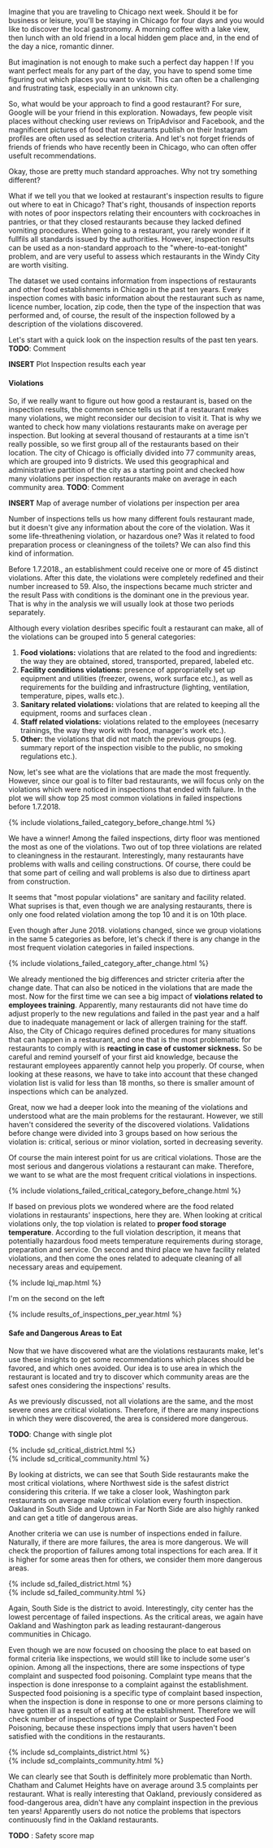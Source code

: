 <!---
**With more than 14'000 restaurants, food is a serious business in Chicago. But choosing where to eat is not an easy task, especially when you want to avoid risky places. Our choices are usually affected by the reviews of other visitors and the location of the restaurant. But do we ever wonder if a restaurant fulfils all sanitary standards?**

Using [Chicago Food Inspection data](https://www.kaggle.com/chicago/chicago-food-inspections), our goal is to provide insights into food quality in the Windy City. We want to explore what are the violations that restaurants make most often, how they change over time and are they connected to the area where restaurant is located.
--->
Imagine that you are traveling to Chicago next week. Should it be for business or leisure, you'll be staying in Chicago for four days and you would like to discover the local gastronomy. A morning coffee with a lake view, then lunch with an old friend in a local hidden gem place and, in the end of the day a nice, romantic dinner. 

But imagination is not enough to make such a perfect day happen ! If you want perfect meals for any part of the day, you have to spend some time figuring out which places you want to visit. This can often be a challenging and frustrating task, especially in an unknown city. 

So, what would be your approach to find a good restaurant? For sure, Google will be your friend in this exploration. Nowadays, few people visit places without checking user reviews on TripAdvisor and Facebook, and the magnificent pictures of food that restaurants publish on their Instagram profiles are often used as selection criteria. And let's not forget friends of friends of friends who have recently been in Chicago, who can often offer usefult recommendations.

Okay, those are pretty much standard approaches. Why not try something different? 

What if we tell you that we looked at restaurant's inspection results to figure out where to eat in Chicago? That's right, thousands of inspection reports with notes of poor inspectors relating their encounters with cockroaches in pantries, or that they closed restaurants because they lacked defined vomiting procedures. When going to a restaurant, you rarely wonder if it fullfils all standards issued by the authorities. However, inspection results can be used as a non-standard approach to the "where-to-eat-tonight" problem, and are very useful to assess which restaurants in the Windy City are worth visiting. 

The dataset we used contains information from inspections of restaurants and other food establishments in Chicago in the past ten years. Every inspection comes with basic information about the restaurant such as name, licence number, location, zip code, then the type of the inspection that was performed and, of course, the result of the inspection followed by a description of the violations discovered.

Let's start with a quick look on the inspection results of the past ten years. **TODO**: Comment

**INSERT** Plot Inspection results each year

#### Violations

So, if we really want to figure out how good a restaurant is, based on the inspection results, the common sence tells us that if a restaurant makes many violations, we might reconsider our decision to visit it. That is why we wanted to check how many violations restaurants make on average per inspection. But looking at several thousand of restaurants at a time isn't really possible, so we first group all of the restaurants based on their location. The city of Chicago is officially divided into 77 community areas, which are grouped into 9 districts. We used this geographical and administrative partition of the city as a starting point and checked how many violations per inspection restaurants make on average in each community area. **TODO**: Comment

**INSERT** Map of average number of violations per inspection per area

Number of inspections tells us how many different fouls restaurant made, but it doesn't give any information about the core of the violation. Was it some life-threathening violation, or hazardous one? Was it related to food preparation process or cleaningness of the toilets? We can also find this kind of information. 

Before 1.7.2018., an establishment could receive one or more of 45 distinct violations. After this date, the violations were completely redefined and their number increased to 59. Also, the inspections became much stricter and the result Pass with conditions is the dominant one in the previous year. That is why in the analysis we will usually look at those two periods separately. 

Although every violation desribes specific foult a restaurant can make, all of the violations can be grouped into 5 general categories:

1. **Food violations:** violations that are related to the food and ingredients: the way they are obtained, stored, transported, prepared, labeled etc.
2. **Facility conditions violations:** presence of appropriatelly set up equipment and utilities (freezer, owens, work surface etc.), as well as requirements for the building and infrastructure (lighting, ventilation, temperature, pipes, walls etc.).
3. **Sanitary related violations:** violations that are related to keeping all the equipment, rooms and surfaces clean .
4. **Staff related violations:** violations related to the employees (necesarry trainings, the way they work with food, manager's work etc.).
5. **Other:** the violations that did not match the previous groups (eg. summary report of the inspection visible to the public, no smoking regulations etc.).

Now, let's see what are the violations that are made the most frequently. However, since our goal is to filter bad restaurants, we will focus only on the violations which were noticed in inspections that ended with failure. In the plot we will show top 25 most common violations in failed inspections before 1.7.2018.

{% include violations_failed_category_before_change.html %}

We have a winner! Among the failed inspections, dirty floor was mentioned the most as one of the violations. Two out of top three violations are related to cleaningness in the restaurant. Interestingly, many restaurants have problems with walls and ceiling constructions. Of course, there could be that some part of ceiling and wall problems is also due to dirtiness apart from construction.

It seems that "most popular violations" are sanitary and facility related. What suprises is that, even though we are analysing restaurants, there is only one food related violation among the top 10 and it is on 10th place.

Even though after June 2018. violations changed, since we group violations in the same 5 categories as before, let's check if there is any change in the most frequent violation categories in failed inspections.

{% include violations_failed_category_after_change.html %}

We already mentioned the big differences and stricter criteria after the change date. That can also be noticed in the violations that are made the most. Now for the first time we can see a big impact of **violations related to employees training**. Apparently, many restaurants did not have time do adjust properly to the new regulations and failed in the past year and a half due to inadequate management or lack of allergen training for the staff. Also, the City of Chicago requires defined procedures for many situations that can happen in a restaurant, and one that is the most problematic for restaurants to comply with is **reacting in case of customer sickness.** So be careful and remind yourself of your first aid knowledge, because the restaurant employees apparently cannot help you properly. Of course, when looking at these reasons, we have to take into account that these changed violation list is valid for less than 18 months, so there is smaller amount of inspections which can be analyzed.

Great, now we had a deeper look into the meaning of the violations and understood what are the main problems for the restaurant. However, we still haven't considered the severity of the discovered violations. Validations before change were divided into 3 groups based on how serious the violation is: critical, serious or minor violation, sorted in decreasing severity.

Of course the main interest point for us are critical violations. Those are the most serious and dangerous violations a restaurant can make. Therefore, we want to se what are the most frequent critical violations in inspections.

{% include violations_failed_critical_category_before_change.html %}

If based on previous plots we wondered where are the food related violations in restaurants' inspections, here they are. When looking at critical violations only, the top violation is related to **proper food storage temperature**. According to the full violation description, it means that potentially hazardous food meets temperature requirements during storage, preparation and service. On second and third place we have facility related violations, and then come the ones related to adequate cleaning of all necessary areas and equipement.

<div id="bigger_wrapper">
    <div id="map_wrapper">
        <div id="lqi_map">
            {% include lqi_map.html %}
        </div>
        <div id="map_text">
            <p>I'm on the second on the left</p>
        </div>
    </div>
    <div>
        {% include results_of_inspections_per_year.html %}
    <div/>
</div>



#### Safe and Dangerous Areas to Eat


Now that we have discovered what are the violations restaurants make, let's use these insights to get some recommendations which places should be favored, and which ones avoided. Our idea is to use area in which the restaurant is located and try to discover which community areas are the safest ones considering the inspections' results. 



As we previously discussed, not all violations are the same, and the most severe ones are critical violations. Therefore, if there are many inspections in which they were discovered, the area is considered more dangerous.

**TODO**: Change with single plot

<div>
{% include sd_critical_district.html %}
<div>

<div>
{% include sd_critical_community.html %}
<div>

By looking at districts, we can see that South Side restaurants make the most critical violations, where Northwest side is the safest district considering this criteria. If we take a closer look, Washington park restaurants on average make critical violation every fourth inspection. Oakland in South Side and Uptown in Far North Side are also highly ranked and can get a title of dangerous areas. 



Another criteria we can use is number of inspections ended in failure. Naturally, if there are more failures, the area is more dangerous. We will check the proportion of failures among total inspections for each area. If it is higher for some areas then for others, we consider them more dangerous areas.

<div>
{% include sd_failed_district.html %}
<div>

<div>
{% include sd_failed_community.html %}
<div>

Again, South Side is the district to avoid. Interestingly, city center has the lowest percentage of failed inspections. As the critical areas, we again have Oakland and Washington park as leading restaurant-dangerous communities in Chicago.



Even though we are now focused on choosing the place to eat based on formal criteria like inspections, we would still like to include some user's opinion. Among all the inspections, there are some inspections of type complaint and suspected food poisoning. Complaint type means that the inspection is done inresponse to a complaint against the establishment. Suspected food poisioning is a specific type of complaint based inspection, when the inspection is done in response to one or more persons claiming to have gotten ill as a result of eating at the establishment. Therefore we will check number of inspections of type Complaint or Suspected Food Poisoning, because these inspections imply that users haven't been satisfied with the conditions in the restaurants. 

<div>
{% include sd_complaints_district.html %}
<div>

<div>
{% include sd_complaints_community.html %}
<div>

We can clearly see that South is deffinitely more problematic than North. Chatham and Calumet Heights have on average around 3.5 complaints per restaurant. What is really interesting that Oakland, previously considered as food-dangerous area, didn't have any complaint inspection in the previous ten years! Apparently users do not notice the problems that ispectors continuously find in the Oakland restaurants.

**TODO** : Safety score map